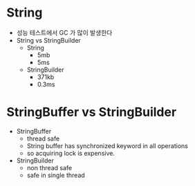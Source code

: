 # String

- 성능 테스트에서 GC 가 많이 발생한다
- String vs StringBuilder
  - String
    - 5mb
    - 5ms
  - StringBuilder
    - 371kb
    - 0.3ms

# StringBuffer vs StringBuilder

- StringBuffer
  - thread safe
  - String buffer has synchronized keyword in all operations
  - so acquiring lock is expensive.
- StringBuilder
  - non thread safe
  - safe in single thread
